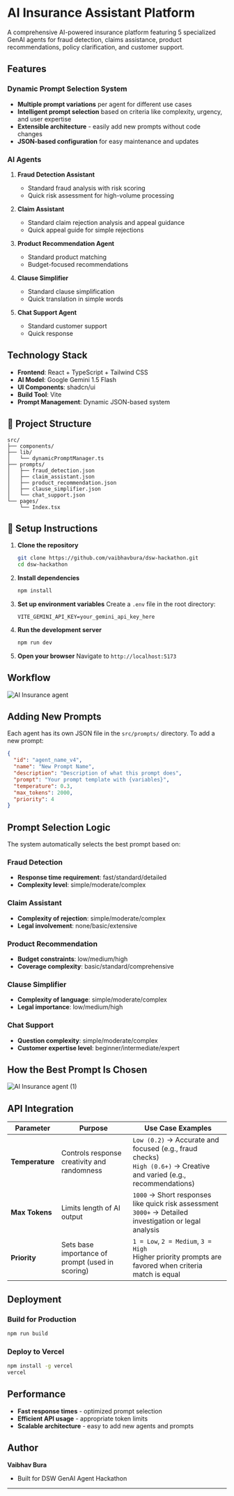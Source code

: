 # AI Insurance Assistant Platform

A comprehensive AI-powered insurance platform featuring 5 specialized GenAI agents for fraud detection, claims assistance, product recommendations, policy clarification, and customer support.

##  Features

### Dynamic Prompt Selection System
- **Multiple prompt variations** per agent for different use cases
- **Intelligent prompt selection** based on criteria like complexity, urgency, and user expertise
- **Extensible architecture** - easily add new prompts without code changes
- **JSON-based configuration** for easy maintenance and updates

### AI Agents

1. **Fraud Detection Assistant** 
   - Standard fraud analysis with risk scoring
   - Quick risk assessment for high-volume processing

2. **Claim Assistant** 
   - Standard claim rejection analysis and appeal guidance
   - Quick appeal guide for simple rejections

3. **Product Recommendation Agent** 
   - Standard product matching
   - Budget-focused recommendations

4. **Clause Simplifier** 
   - Standard clause simplification
   - Quick translation in simple words


5. **Chat Support Agent** 
   - Standard customer support
   - Quick response

##  Technology Stack

- **Frontend**: React + TypeScript + Tailwind CSS
- **AI Model**: Google Gemini 1.5 Flash
- **UI Components**: shadcn/ui
- **Build Tool**: Vite
- **Prompt Management**: Dynamic JSON-based system

## 📁 Project Structure

```
src/
├── components/          
├── lib/
│   └── dynamicPromptManager.ts  
├── prompts/           
│   ├── fraud_detection.json
│   ├── claim_assistant.json
│   ├── product_recommendation.json
│   ├── clause_simplifier.json
│   └── chat_support.json
└── pages/
    └── Index.tsx       
```

## 🔧 Setup Instructions

1. **Clone the repository**
   ```bash
   git clone https://github.com/vaibhavbura/dsw-hackathon.git
   cd dsw-hackathon
   ```

2. **Install dependencies**
   ```bash
   npm install
   ```

3. **Set up environment variables**
   Create a `.env` file in the root directory:
   ```env
   VITE_GEMINI_API_KEY=your_gemini_api_key_here
   ```

4. **Run the development server**
   ```bash
   npm run dev
   ```

5. **Open your browser**
   Navigate to `http://localhost:5173`
##  Workflow
![AI Insurance agent](https://github.com/user-attachments/assets/fbb53cb6-422a-4d3a-9f9e-6a3cfdd1ddd0)

##  Adding New Prompts


Each agent has its own JSON file in the `src/prompts/` directory. To add a new prompt:

```json
{
  "id": "agent_name_v4",
  "name": "New Prompt Name",
  "description": "Description of what this prompt does",
  "prompt": "Your prompt template with {variables}",
  "temperature": 0.3,
  "max_tokens": 2000,
  "priority": 4
}
```


##  Prompt Selection Logic

The system automatically selects the best prompt based on:

### Fraud Detection
- **Response time requirement**: fast/standard/detailed
- **Complexity level**: simple/moderate/complex

### Claim Assistant
- **Complexity of rejection**: simple/moderate/complex
- **Legal involvement**: none/basic/extensive

### Product Recommendation
- **Budget constraints**: low/medium/high
- **Coverage complexity**: basic/standard/comprehensive

### Clause Simplifier
- **Complexity of language**: simple/moderate/complex
- **Legal importance**: low/medium/high

### Chat Support
- **Question complexity**: simple/moderate/complex
- **Customer expertise level**: beginner/intermediate/expert

##  How the Best Prompt Is Chosen
![AI Insurance agent (1)](https://github.com/user-attachments/assets/00695fe5-de8a-4343-8716-a5e5b5b67aff)

##  API Integration

| Parameter       | Purpose                                          | Use Case Examples                                                                                                         |
| --------------- | ------------------------------------------------ | ------------------------------------------------------------------------------------------------------------------------- |
| **Temperature** | Controls response creativity and randomness      | `Low (0.2)` → Accurate and focused (e.g., fraud checks)  <br> `High (0.6+)` → Creative and varied (e.g., recommendations) |
| **Max Tokens**  | Limits length of AI output                       | `1000` → Short responses like quick risk assessment <br> `3000+` → Detailed investigation or legal analysis               |
| **Priority**    | Sets base importance of prompt (used in scoring) | `1 = Low`, `2 = Medium`, `3 = High` <br> Higher priority prompts are favored when criteria match is equal                 |


##  Deployment

### Build for Production
```bash
npm run build
```

### Deploy to Vercel
```bash
npm install -g vercel
vercel
```


## Performance

- **Fast response times** - optimized prompt selection
- **Efficient API usage** - appropriate token limits
- **Scalable architecture** - easy to add new agents and prompts




##  Author

**Vaibhav Bura**
- Built for DSW GenAI Agent Hackathon

---




